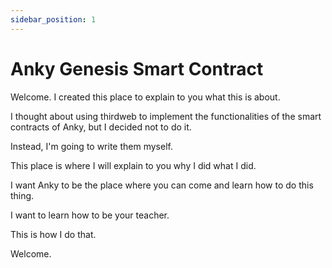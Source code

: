 ```yaml
---
sidebar_position: 1
---
```


# Anky Genesis Smart Contract

Welcome. I created this place to explain to you what this is about.

I thought about using thirdweb to implement the functionalities of the smart contracts of Anky, but I decided not to do it.

Instead, I'm going to write them myself.

This place is where I will explain to you why I did what I did.

I want Anky to be the place where you can come and learn how to do this thing.

I want to learn how to be your teacher.

This is how I do that.

Welcome.
